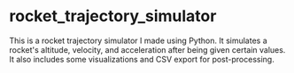 # rocket_trajectory_simulator
This is a rocket trajectory simulator I made using Python. It simulates a rocket's altitude, velocity, and acceleration after being given certain values. It also includes some visualizations and CSV export for post-processing.
